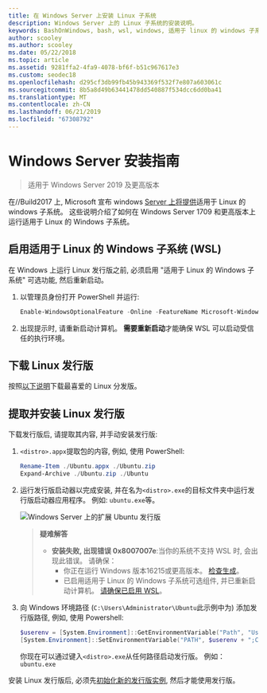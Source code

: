```yaml
---
title: 在 Windows Server 上安装 Linux 子系统
description: Windows Server 上的 Linux 子系统的安装说明。
keywords: BashOnWindows, bash, wsl, windows, 适用于 linux 的 windows 子系统, windowssubsystem, ubuntu, windows server
author: scooley
ms.author: scooley
ms.date: 05/22/2018
ms.topic: article
ms.assetid: 9281ffa2-4fa9-4078-bf6f-b51c967617e3
ms.custom: seodec18
ms.openlocfilehash: d295cf3db99fb45b943369f532f7e807a603061c
ms.sourcegitcommit: 8b5a8d49b63441478dd540887f534dcc6dd0ba41
ms.translationtype: MT
ms.contentlocale: zh-CN
ms.lasthandoff: 06/21/2019
ms.locfileid: "67308792"
---
```

# <a name="windows-server-installation-guide"></a>Windows Server 安装指南

> 适用于 Windows Server 2019 及更高版本

在//Build2017 上, Microsoft 宣布 windows [Server 上将提供](https://blogs.technet.microsoft.com/hybridcloud/2017/05/10/windows-server-for-developers-news-from-microsoft-build-2017/)适用于 Linux 的 windows 子系统。  这些说明介绍了如何在 Windows Server 1709 和更高版本上运行适用于 Linux 的 Windows 子系统。

## <a name="enable-the-windows-subsystem-for-linux-wsl"></a>启用适用于 Linux 的 Windows 子系统 (WSL)

在 Windows 上运行 Linux 发行版之前, 必须启用 "适用于 Linux 的 Windows 子系统" 可选功能, 然后重新启动。

1. 以管理员身份打开 PowerShell 并运行:
    ```powershell
    Enable-WindowsOptionalFeature -Online -FeatureName Microsoft-Windows-Subsystem-Linux
    ```

2. 出现提示时, 请重新启动计算机。 **需要重新启动**才能确保 WSL 可以启动受信任的执行环境。

## <a name="download-a-linux-distro"></a>下载 Linux 发行版

按照[以下说明](install-manual.md)下载最喜爱的 Linux 分发版。

## <a name="extract-and-install-a-linux-distro"></a>提取并安装 Linux 发行版
下载发行版后, 请提取其内容, 并手动安装发行版:

1. `<distro>.appx`提取包的内容, 例如, 使用 PowerShell:

    ```powershell
    Rename-Item ./Ubuntu.appx ./Ubuntu.zip
    Expand-Archive ./Ubuntu.zip ./Ubuntu
    ```

2. 运行发行版启动器以完成安装, 并在名为`<distro>.exe`的目标文件夹中运行发行版启动器应用程序。 例如: `ubuntu.exe`等。

    ![Windows Server 上的扩展 Ubuntu 发行版](media/server-appx-expand.png)

    > **疑难解答**
    > * **安装失败, 出现错误 0x8007007e**:当你的系统不支持 WSL 时, 会出现此错误。 请确保：
    >   * 你正在运行 Windows 版本16215或更高版本。 [检查生成](troubleshooting.md#check-your-build-number)。
    >   * 已启用适用于 Linux 的 Windows 子系统可选组件, 并已重新启动计算机。  [请确保已启用 WSL](troubleshooting.md#confirm-wsl-is-enabled)。
    
3. 向 Windows 环境路径 (`C:\Users\Administrator\Ubuntu`此示例中为) 添加发行版路径, 例如, 使用 Powershell:
        
    ```powershell
    $userenv = [System.Environment]::GetEnvironmentVariable("Path", "User")
    [System.Environment]::SetEnvironmentVariable("PATH", $userenv + ";C:\Users\Administrator\Ubuntu", "User")
    ```
    你现在可以通过键入`<distro>.exe`从任何路径启动发行版。 例如：`ubuntu.exe`

安装 Linux 发行版后, 必须先[初始化新的发行版实例](initialize-distro.md), 然后才能使用发行版。
